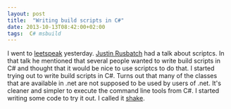 ```yaml
---
layout: post
title:  "Writing build scripts in C#"
date: 2013-10-13T08:42:00+02:00
tags:  C# msbuild
---
```


I went to [leetspeak](http://leetspeak.se/) yesterday. [Justin Rusbatch](https://github.com/jrusbatch) had a talk about scriptcs. In that talk he mentioned that several people wanted to write build scripts in C# and thought that it would be nice to use scriptcs to do that. I started trying out to write build scripts in C#. Turns out that many of the classes that are available in .net are not supposed to be used by users of .net. It's cleaner and simpler to execute the command line tools from C#. I started writing some code to try it out. I called it [shake](https://github.com/wallymathieu/shake).

